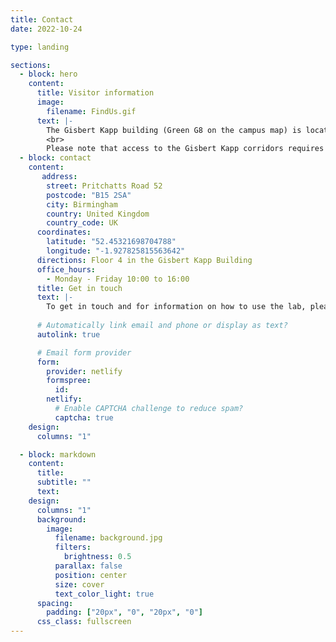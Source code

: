 ```yaml
---
title: Contact
date: 2022-10-24

type: landing

sections:
  - block: hero
    content:
      title: Visitor information
      image:
        filename: FindUs.gif
      text: |-
        The Gisbert Kapp building (Green G8 on the campus map) is located between the University North Gate and the North East multistorey Car Park. Enter the Pritchatts Road 52 building (either through the parking lot or from the multistorey entrance). Looking at the Cafe 52, take the elevators on the left. On the 4th floor enter the left door leading to the corridor. The lab is at the end of the corridor.
        <br>
        Please note that access to the Gisbert Kapp corridors requires an activated UoB ID card. If you don't have one, please get in touch with us before you venture to the lab, so that we can meet you when you exit the elevator.
  - block: contact
    content:
       address:
        street: Pritchatts Road 52
        postcode: "B15 2SA"
        city: Birmingham
        country: United Kingdom
        country_code: UK
      coordinates:
        latitude: "52.45321698704788"
        longitude: "-1.927825815563642"
      directions: Floor 4 in the Gisbert Kapp Building
      office_hours:
        - Monday - Friday 10:00 to 16:00
      title: Get in touch
      text: |-
        To get in touch and for information on how to use the lab, please fill in the form below. You will be given access to the Lab CODA where you will find all details. The lab is located in the Gisbert Kapp building. Entrance is via Pritchatts Road 52. Visitor parking is possible at the nearby multi-storey North East car park.
   
      # Automatically link email and phone or display as text?
      autolink: true

      # Email form provider
      form:
        provider: netlify
        formspree:
          id:
        netlify:
          # Enable CAPTCHA challenge to reduce spam?
          captcha: true
    design:
      columns: "1"

  - block: markdown
    content:
      title:
      subtitle: ""
      text:
    design:
      columns: "1"
      background:
        image:
          filename: background.jpg
          filters:
            brightness: 0.5
          parallax: false
          position: center
          size: cover
          text_color_light: true
      spacing:
        padding: ["20px", "0", "20px", "0"]
      css_class: fullscreen
---
```

